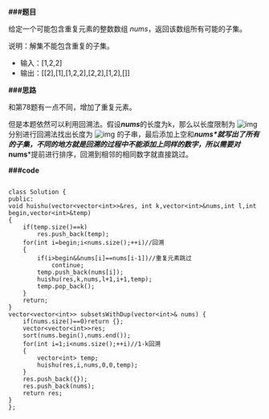 **###题目**

给定一个可能包含重复元素的整数数组 *nums*，返回该数组所有可能的子集。

说明：解集不能包含重复的子集。

- 输入：[1,2,2]
- 输出：[[2],[1],[1,2,2],[2,2],[1,2],[]]

**###思路**

和第78题有一点不同，增加了重复元素。

但是本题依然可以利用回溯法。假设***nums***的长度为k，那么以长度限制为 ![img](https://mmbiz.qpic.cn/mmbiz_svg/bj9JGugn6UeichWGHZwfNPjhibOQpYu3AC5PfIDaicvpCmyKSTHN5ORsUjo4BQl4icL11dgA2IuMalnnrSWxNVXWsoyvrdX2nDibm/640?wx_fmt=svg&tp=webp&wxfrom=5&wx_lazy=1&wx_co=1) 分别进行回溯法找出长度为 ![img](https://mmbiz.qpic.cn/mmbiz_svg/bj9JGugn6UeichWGHZwfNPjhibOQpYu3AC5PfIDaicvpCmyKSTHN5ORsUjo4BQl4icL11dgA2IuMalnnrSWxNVXWsoyvrdX2nDibm/640?wx_fmt=svg&tp=webp&wxfrom=5&wx_lazy=1&wx_co=1) 的子串，最后添加上空和***nums\***就写出了所有的子集，不同的地方就是回溯的过程中不能添加上同样的数字，所以需要对***nums***提前进行排序，回溯到相邻的相同数字就直接跳过。

**###code**

```

class Solution {
public:
void huishu(vector<vector<int>>&res, int k,vector<int>&nums,int l,int begin,vector<int>&temp)
{
    if(temp.size()==k)
        res.push_back(temp);
    for(int i=begin;i<nums.size();++i)//回溯
    {
        if(i>begin&&nums[i]==nums[i-1])//重复元素跳过
            continue;
        temp.push_back(nums[i]);
        huishu(res,k,nums,l+1,i+1,temp);
        temp.pop_back();
    }
    return;
}
vector<vector<int>> subsetsWithDup(vector<int>& nums) {
    if(nums.size()==0)return {};
    vector<vector<int>>res;
    sort(nums.begin(),nums.end());
    for(int i=1;i<nums.size();++i)//1-k回溯
    {
        vector<int> temp;
        huishu(res,i,nums,0,0,temp);
    }
    res.push_back({});
    res.push_back(nums);
    return res;
}
};
```

